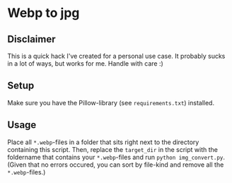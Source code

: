 # Webp to jpg

## Disclaimer
This is a quick hack I've created for a personal use case. It probably sucks in a lot of ways, but works for me. Handle with care :)

## Setup
Make sure you have the Pillow-library (see `requirements.txt`) installed.

## Usage
Place all `*.webp`-files in a folder that sits right next to the directory containing this script. Then, replace the `target_dir` in the script with the foldername that contains your `*.webp`-files and run `python img_convert.py`. (Given that no errors occured, you can sort by file-kind and remove all the `*.webp`-files.)
